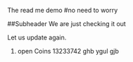 The  read me demo
#no need to worry

##Subheader
We are just checking it out

Let us update again. 
1. open Coins
13233742
ghb
ygul
gjb